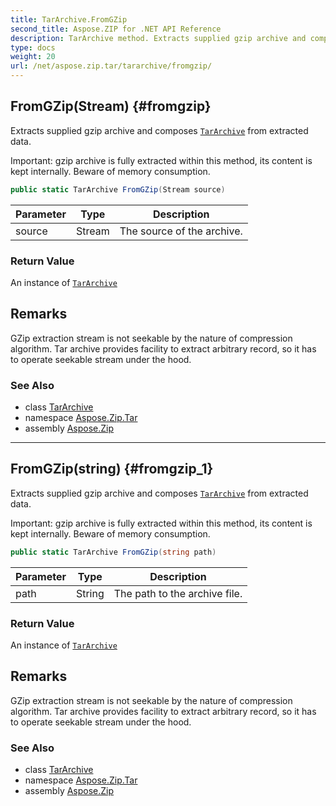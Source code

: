 ```yaml
---
title: TarArchive.FromGZip
second_title: Aspose.ZIP for .NET API Reference
description: TarArchive method. Extracts supplied gzip archive and composes TarArchive from extracted data
type: docs
weight: 20
url: /net/aspose.zip.tar/tararchive/fromgzip/
---
```

## FromGZip(Stream) {#fromgzip}

Extracts supplied gzip archive and composes [`TarArchive`](../) from extracted data.

Important: gzip archive is fully extracted within this method, its content is kept internally. Beware of memory consumption.

```csharp
public static TarArchive FromGZip(Stream source)
```

| Parameter | Type | Description |
| --- | --- | --- |
| source | Stream | The source of the archive. |

### Return Value

An instance of [`TarArchive`](../)

## Remarks

GZip extraction stream is not seekable by the nature of compression algorithm. Tar archive provides facility to extract arbitrary record, so it has to operate seekable stream under the hood.

### See Also

* class [TarArchive](../)
* namespace [Aspose.Zip.Tar](../../tararchive/)
* assembly [Aspose.Zip](../../../)

---

## FromGZip(string) {#fromgzip_1}

Extracts supplied gzip archive and composes [`TarArchive`](../) from extracted data.

Important: gzip archive is fully extracted within this method, its content is kept internally. Beware of memory consumption.

```csharp
public static TarArchive FromGZip(string path)
```

| Parameter | Type | Description |
| --- | --- | --- |
| path | String | The path to the archive file. |

### Return Value

An instance of [`TarArchive`](../)

## Remarks

GZip extraction stream is not seekable by the nature of compression algorithm. Tar archive provides facility to extract arbitrary record, so it has to operate seekable stream under the hood.

### See Also

* class [TarArchive](../)
* namespace [Aspose.Zip.Tar](../../tararchive/)
* assembly [Aspose.Zip](../../../)


